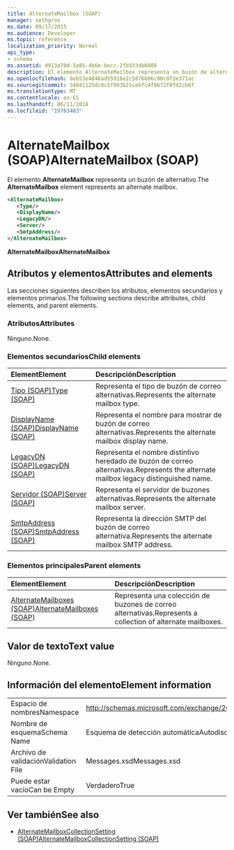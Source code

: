 ```yaml
---
title: AlternateMailbox (SOAP)
manager: sethgros
ms.date: 09/17/2015
ms.audience: Developer
ms.topic: reference
localization_priority: Normal
api_type:
- schema
ms.assetid: d913a70d-5a85-4b6e-becc-2fb9334b6088
description: El elemento AlternateMailbox representa un buzón de alternativo.
ms.openlocfilehash: 8eb53e4846ad55916e2c5876606c00c0f2e371ac
ms.sourcegitcommit: 34041125dc8c5f993b21cebfc4f8b72f0fd2cb6f
ms.translationtype: MT
ms.contentlocale: es-ES
ms.lasthandoff: 06/11/2018
ms.locfileid: "19763483"
---
```

# <a name="alternatemailbox-soap"></a><span data-ttu-id="1e97a-103">AlternateMailbox (SOAP)</span><span class="sxs-lookup"><span data-stu-id="1e97a-103">AlternateMailbox (SOAP)</span></span>

<span data-ttu-id="1e97a-104">El elemento **AlternateMailbox** representa un buzón de alternativo.</span><span class="sxs-lookup"><span data-stu-id="1e97a-104">The **AlternateMailbox** element represents an alternate mailbox.</span></span> 
  
```XML
<AlternateMailbox>
   <Type/>
   <DisplayName/>
   <LegacyDN/>
   <Server/>
   <SmtpAddress/>
</AlternateMailbox>
```

 <span data-ttu-id="1e97a-105">**AlternateMailbox**</span><span class="sxs-lookup"><span data-stu-id="1e97a-105">**AlternateMailbox**</span></span>
## <a name="attributes-and-elements"></a><span data-ttu-id="1e97a-106">Atributos y elementos</span><span class="sxs-lookup"><span data-stu-id="1e97a-106">Attributes and elements</span></span>

<span data-ttu-id="1e97a-107">Las secciones siguientes describen los atributos, elementos secundarios y elementos primarios.</span><span class="sxs-lookup"><span data-stu-id="1e97a-107">The following sections describe attributes, child elements, and parent elements.</span></span>
  
### <a name="attributes"></a><span data-ttu-id="1e97a-108">Atributos</span><span class="sxs-lookup"><span data-stu-id="1e97a-108">Attributes</span></span>

<span data-ttu-id="1e97a-109">Ninguno.</span><span class="sxs-lookup"><span data-stu-id="1e97a-109">None.</span></span>
  
### <a name="child-elements"></a><span data-ttu-id="1e97a-110">Elementos secundarios</span><span class="sxs-lookup"><span data-stu-id="1e97a-110">Child elements</span></span>

|<span data-ttu-id="1e97a-111">**Element**</span><span class="sxs-lookup"><span data-stu-id="1e97a-111">**Element**</span></span>|<span data-ttu-id="1e97a-112">**Descripción**</span><span class="sxs-lookup"><span data-stu-id="1e97a-112">**Description**</span></span>|
|:-----|:-----|
|[<span data-ttu-id="1e97a-113">Tipo (SOAP)</span><span class="sxs-lookup"><span data-stu-id="1e97a-113">Type (SOAP)</span></span>](type-soap.md) <br/> |<span data-ttu-id="1e97a-114">Representa el tipo de buzón de correo alternativas.</span><span class="sxs-lookup"><span data-stu-id="1e97a-114">Represents the alternate mailbox type.</span></span>  <br/> |
|[<span data-ttu-id="1e97a-115">DisplayName (SOAP)</span><span class="sxs-lookup"><span data-stu-id="1e97a-115">DisplayName (SOAP)</span></span>](displayname-soap.md) <br/> |<span data-ttu-id="1e97a-116">Representa el nombre para mostrar de buzón de correo alternativas.</span><span class="sxs-lookup"><span data-stu-id="1e97a-116">Represents the alternate mailbox display name.</span></span>  <br/> |
|[<span data-ttu-id="1e97a-117">LegacyDN (SOAP)</span><span class="sxs-lookup"><span data-stu-id="1e97a-117">LegacyDN (SOAP)</span></span>](legacydn-soap.md) <br/> |<span data-ttu-id="1e97a-118">Representa el nombre distintivo heredado de buzón de correo alternativas.</span><span class="sxs-lookup"><span data-stu-id="1e97a-118">Represents the alternate mailbox legacy distinguished name.</span></span>  <br/> |
|[<span data-ttu-id="1e97a-119">Servidor (SOAP)</span><span class="sxs-lookup"><span data-stu-id="1e97a-119">Server (SOAP)</span></span>](server-soap.md) <br/> |<span data-ttu-id="1e97a-120">Representa el servidor de buzones alternativas.</span><span class="sxs-lookup"><span data-stu-id="1e97a-120">Represents the alternate mailbox server.</span></span>  <br/> |
|[<span data-ttu-id="1e97a-121">SmtpAddress (SOAP)</span><span class="sxs-lookup"><span data-stu-id="1e97a-121">SmtpAddress (SOAP)</span></span>](smtpaddress-soap.md) <br/> |<span data-ttu-id="1e97a-122">Representa la dirección SMTP del buzón de correo alternativa.</span><span class="sxs-lookup"><span data-stu-id="1e97a-122">Represents the alternate mailbox SMTP address.</span></span>  <br/> |
   
### <a name="parent-elements"></a><span data-ttu-id="1e97a-123">Elementos principales</span><span class="sxs-lookup"><span data-stu-id="1e97a-123">Parent elements</span></span>

|<span data-ttu-id="1e97a-124">**Element**</span><span class="sxs-lookup"><span data-stu-id="1e97a-124">**Element**</span></span>|<span data-ttu-id="1e97a-125">**Descripción**</span><span class="sxs-lookup"><span data-stu-id="1e97a-125">**Description**</span></span>|
|:-----|:-----|
|[<span data-ttu-id="1e97a-126">AlternateMailboxes (SOAP)</span><span class="sxs-lookup"><span data-stu-id="1e97a-126">AlternateMailboxes (SOAP)</span></span>](alternatemailboxes-soap.md) <br/> |<span data-ttu-id="1e97a-127">Representa una colección de buzones de correo alternativas.</span><span class="sxs-lookup"><span data-stu-id="1e97a-127">Represents a collection of alternate mailboxes.</span></span>  <br/> |
   
## <a name="text-value"></a><span data-ttu-id="1e97a-128">Valor de texto</span><span class="sxs-lookup"><span data-stu-id="1e97a-128">Text value</span></span>

<span data-ttu-id="1e97a-129">Ninguno.</span><span class="sxs-lookup"><span data-stu-id="1e97a-129">None.</span></span>
  
## <a name="element-information"></a><span data-ttu-id="1e97a-130">Información del elemento</span><span class="sxs-lookup"><span data-stu-id="1e97a-130">Element information</span></span>

|||
|:-----|:-----|
|<span data-ttu-id="1e97a-131">Espacio de nombres</span><span class="sxs-lookup"><span data-stu-id="1e97a-131">Namespace</span></span>  <br/> |http://schemas.microsoft.com/exchange/2010/Autodiscover  <br/> |
|<span data-ttu-id="1e97a-132">Nombre de esquema</span><span class="sxs-lookup"><span data-stu-id="1e97a-132">Schema Name</span></span>  <br/> |<span data-ttu-id="1e97a-133">Esquema de detección automática</span><span class="sxs-lookup"><span data-stu-id="1e97a-133">Autodiscover schema</span></span>  <br/> |
|<span data-ttu-id="1e97a-134">Archivo de validación</span><span class="sxs-lookup"><span data-stu-id="1e97a-134">Validation File</span></span>  <br/> |<span data-ttu-id="1e97a-135">Messages.xsd</span><span class="sxs-lookup"><span data-stu-id="1e97a-135">Messages.xsd</span></span>  <br/> |
|<span data-ttu-id="1e97a-136">Puede estar vacío</span><span class="sxs-lookup"><span data-stu-id="1e97a-136">Can be Empty</span></span>  <br/> |<span data-ttu-id="1e97a-137">Verdadero</span><span class="sxs-lookup"><span data-stu-id="1e97a-137">True</span></span>  <br/> |
   
## <a name="see-also"></a><span data-ttu-id="1e97a-138">Ver también</span><span class="sxs-lookup"><span data-stu-id="1e97a-138">See also</span></span>

- [<span data-ttu-id="1e97a-139">AlternateMailboxCollectionSetting (SOAP)</span><span class="sxs-lookup"><span data-stu-id="1e97a-139">AlternateMailboxCollectionSetting (SOAP)</span></span>](alternatemailboxcollectionsetting-soap.md)


